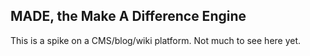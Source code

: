 MADE, the Make A Difference Engine
------------------------------------

This is a spike on a CMS/blog/wiki platform. Not much to see here yet.

